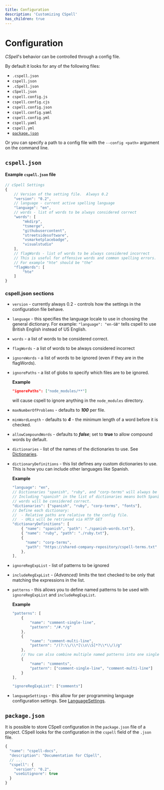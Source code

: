 ```yaml
---
title: Configuration
description: 'Customizing CSpell'
has_children: true
---
```


# Configuration

_CSpell_'s behavior can be controlled through a config file.

By default it looks for any of the following files:

- `.cspell.json`
- `cspell.json`
- `.cSpell.json`
- `cSpell.json`
- `cspell.config.js`
- `cspell.config.cjs`
- `cspell.config.json`
- `cspell.config.yaml`
- `cspell.config.yml`
- `cspell.yaml`
- `cspell.yml`
- [`package.json`](#packagejson)

Or you can specify a path to a config file with the `--config <path>` argument on the command line.

## `cspell.json`

#### Example `cspell.json` file

<!--- cspell:ignore hte -->

```javascript
// cSpell Settings
{
    // Version of the setting file.  Always 0.2
    "version": "0.2",
    // language - current active spelling language
    "language": "en",
    // words - list of words to be always considered correct
    "words": [
        "mkdirp",
        "tsmerge",
        "githubusercontent",
        "streetsidesoftware",
        "vsmarketplacebadge",
        "visualstudio"
    ],
    // flagWords - list of words to be always considered incorrect
    // This is useful for offensive words and common spelling errors.
    // For example "hte" should be "the"
    "flagWords": [
        "hte"
    ]
}
```

### cspell.json sections

- `version` - currently always 0.2 - controls how the settings in the configuration file behave.
- `language` - this specifies the language locale to use in choosing the general dictionary.
  For example: `"language": "en-GB"` tells cspell to use British English instead of US English.
- `words` - a list of words to be considered correct.
- `flagWords` - a list of words to be always considered incorrect
- `ignoreWords` - a list of words to be ignored (even if they are in the flagWords).
- `ignorePaths` - a list of globs to specify which files are to be ignored.

  **Example**

  ```json
  "ignorePaths": ["node_modules/**"]
  ```

  will cause cspell to ignore anything in the `node_modules` directory.

- `maxNumberOfProblems` - defaults to **_100_** per file.
- `minWordLength` - defaults to **_4_** - the minimum length of a word before it is checked.
- `allowCompoundWords` - defaults to **_false_**; set to **true** to allow compound words by default.
- `dictionaries` - list of the names of the dictionaries to use. See [Dictionaries](../docs/dictionaries).
- `dictionaryDefinitions` - this list defines any custom dictionaries to use. This is how you can include other languages like Spanish.

  **Example**

  ```javascript
  "language": "en",
  // Dictionaries "spanish", "ruby", and "corp-terms" will always be checked.
  // Including "spanish" in the list of dictionaries means both Spanish and English
  // words will be considered correct.
  "dictionaries": ["spanish", "ruby", "corp-terms", "fonts"],
  // Define each dictionary:
  //  - Relative paths are relative to the config file.
  //  - URLs will be retrieved via HTTP GET
  "dictionaryDefinitions": [
      { "name": "spanish", "path": "./spanish-words.txt"},
      { "name": "ruby", "path": "./ruby.txt"},
      {
        "name": "corp-terms",
        "path": "https://shared-company-repository/cspell-terms.txt"
      },
  ],
  ```

- `ignoreRegExpList` - list of patterns to be ignored
- `includeRegExpList` - _(Advanced)_ limits the text checked to be only that matching the expressions in the list.
- `patterns` - this allows you to define named patterns to be used with
  `ignoreRegExpList` and `includeRegExpList`.

  **Example**

  ```javascript
  "patterns": [
      {
          "name": "comment-single-line",
          "pattern": "/#.*/g"
      },
      {
          "name": "comment-multi-line",
          "pattern": "/(?:\\/\\*[\\s\\S]*?\\*\\/)/g"
      },
      // You can also combine multiple named patterns into one single named pattern
      {
          "name": "comments",
          "pattern": ["comment-single-line", "comment-multi-line"]
      }
  ],

  "ignoreRegExpList": ["comments"]
  ```

- `languageSettings` - this allow for per programming language configuration settings. See [LanguageSettings](./language-settings.mdx#languagesettings).

## `package.json`

It is possible to store CSpell configuration in the `package.json` file of a project. CSpell looks
for the configuration in the `cspell` field of the `.json` file.

```js
{
  "name": "cspell-docs",
  "description": "Documentation for CSpell",
  // ...
  "cspell": {
    "version": "0.2",
    "useGitignore": true
  }
}
```

<!---
cspell:ignore packagejson
--->
